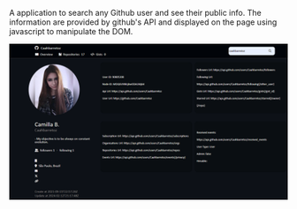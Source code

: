A application to search any Github user and see their public info.
The information are provided by github's API and displayed on the page using javascript to manipulate the DOM.

<div align="center">
    <img src="./assets/GithubUserSearch.png">
</div>
